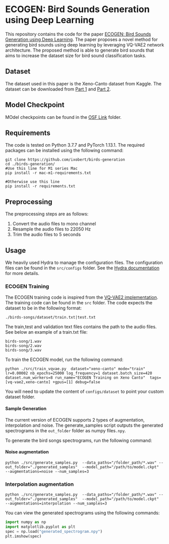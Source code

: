 # ECOGEN: Bird Sounds Generation using Deep Learning

This repository contains the code for the paper [ECOGEN: Bird Sounds Generation using Deep Learning](https://doi.org/10.1111/2041-210X.14239). 
The paper proposes a novel method for generating bird sounds using deep learning by leveraging VQ-VAE2 network architecture.
The proposed method is able to generate bird sounds that aims to increase the dataset size for bird sound classification tasks.



## Dataset
The dataset used in this paper is the Xeno-Canto dataset from Kaggle. The dataset can be downloaded from [Part 1](https://www.kaggle.com/rohanrao/xeno-canto-bird-recordings-extended-a-m) and [Part 2](https://www.kaggle.com/rohanrao/xeno-canto-bird-recordings-extended-n-z).

## Model Checkpoint
MOdel checkpoints can be found in the [OSF Link](https://doi.org/10.17605/OSF.IO/YQDJ9) folder.
## Requirements
The code is tested on Python 3.7.7 and PyTorch 1.13.1. The required packages can be installed using the following command:
```
git clone https://github.com/ixobert/birds-generation
cd ./birds-generation/
#Use this line for M1 series Mac
pip install -r mac-m1-requirements.txt

#Otherwise use this line
pip install -r requirements.txt
```

## Preprocessing
The preprocessing steps are as follows:
1. Convert the audio files to mono channel
2. Resample the audio files to 22050 Hz
3. Trim the audio files to 5 seconds


## Usage
We heavily used Hydra to manage the configuration files. The configuration files can be found in the `src/configs` folder. See the [Hydra documentation](https://hydra.cc/docs/intro) for more details.

### ECOGEN Training
The ECOGEN training code is inspired from the [VQ-VAE2 implementation](https://github.com/rosinality/vq-vae-2-pytorch).
The training code can be found in the `src` folder.
The code expects the dataset to be in the following format:
```
./birds-songs/dataset/train.txt|test.txt
```

The train,test and validation text files contains the path to the audio files. See below an example of a train.txt file:

```
birds-song/1.wav
birds-song/2.wav
birds-song/3.wav
```


To train the ECOGEN model, run the following command:
```
python ./src/train_vqvae.py  dataset="xeno-canto" mode="train" lr=0.00002 nb_epochs=25000 log_frequency=1 dataset.batch_size=420 dataset.num_workers=8 run_name="ECOGEN Training on Xeno Canto"  tags=[vq-vae2,xeno-canto] +gpus=[1] debug=false
```
You will need to update the content of `configs/dataset` to point your custom dataset folder.


#### Sample Generation
The current version of ECOGEN supports 2 types of augmentation, interpolation and noise. The generate_samples script outputs the generated spectrograms in the `out_folder` folder as numpy files`.npy`.

To generate the bird songs spectrograms, run the following command:
#### Noise augmentation
```
python ./src/generate_samples.py  --data_paths="/folder_path/*.wav" --out_folder="./generated_samples"  --model_path="/path/to/model.ckpt"  --augmentations=noise --num_samples=3
```
### Interpolation augmentation
```
python ./src/generate_samples.py  --data_paths="/folder_path/*.wav" --out_folder="./generated_samples"  --model_path="/path/to/model.ckpt"  --augmentations=interpolation --num_samples=3
```

You can view the generated spectrograms using the following commands:
```python
import numpy as np
import matplotlib.pyplot as plt
spec = np.load("generated_spectrogram.npy")
plt.imshow(spec)
```
